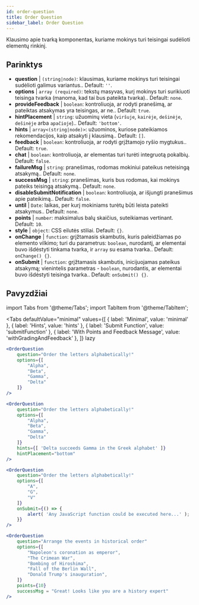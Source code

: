 ```yaml
---
id: order-question
title: Order Question
sidebar_label: Order Question
---
```


Klausimo apie tvarką komponentas, kuriame mokinys turi teisingai sudėlioti elementų rinkinį.

## Parinktys

* __question__ | `(string|node)`: klausimas, kuriame mokinys turi teisingai sudėlioti galimus variantus.. Default: `''`.
* __options__ | `array (required)`: tekstų masyvas, kurį mokinys turi surikiuoti teisinga tvarka (manoma, kad tai bus pateikta tvarka).. Default: `none`.
* __provideFeedback__ | `boolean`: kontroliuoja, ar rodyti pranešimą, ar pateiktas atsakymas yra teisingas, ar ne.. Default: `true`.
* __hintPlacement__ | `string`: užuominų vieta (`viršuje`, `kairėje`, `dešinėje`, `dešinėje` arba `apačioje`).. Default: `'bottom'`.
* __hints__ | `array<(string|node)>`: užuominos, kuriose pateikiamos rekomendacijos, kaip atsakyti į klausimą.. Default: `[]`.
* __feedback__ | `boolean`: kontroliuoja, ar rodyti grįžtamojo ryšio mygtukus.. Default: `true`.
* __chat__ | `boolean`: kontroliuoja, ar elementas turi turėti integruotą pokalbių. Default: `false`.
* __failureMsg__ | `string`: pranešimas, rodomas mokiniui pateikus neteisingą atsakymą.. Default: `none`.
* __successMsg__ | `string`: pranešimas, kuris bus rodomas, kai mokinys pateiks teisingą atsakymą.. Default: `none`.
* __disableSubmitNotification__ | `boolean`: kontroliuoja, ar išjungti pranešimus apie pateikimą.. Default: `false`.
* __until__ | `Date`: laikas, per kurį mokiniams turėtų būti leista pateikti atsakymus.. Default: `none`.
* __points__ | `number`: maksimalus balų skaičius, suteikiamas vertinant. Default: `10`.
* __style__ | `object`: CSS eilutės stiliai. Default: `{}`.
* __onChange__ | `function`: grįžtamasis skambutis, kuris paleidžiamas po elemento vilkimo; turi du parametrus: `boolean`, nurodantį, ar elementai buvo išdėstyti tinkama tvarka, ir `array` su esama tvarka.. Default: `onChange() {}`.
* __onSubmit__ | `function`: grįžtamasis skambutis, inicijuojamas pateikus atsakymą; vienintelis parametras - `boolean`, nurodantis, ar elementai buvo išdėstyti teisinga tvarka.. Default: `onSubmit() {}`.


## Pavyzdžiai

import Tabs from '@theme/Tabs';
import TabItem from '@theme/TabItem';

<Tabs
    defaultValue="minimal"
    values={[
        { label: 'Minimal', value: 'minimal' },
        { label: 'Hints', value: 'hints' },
        { label: 'Submit Function', value: 'submitFunction' },
        { label: 'With Points and Feedback Message', value: 'withGradingAndFeedback' },
    ]}
    lazy
>

<TabItem value="minimal">

```jsx live
<OrderQuestion
    question="Order the letters alphabetically!"
    options={[
        "Alpha",
        "Beta",
        "Gamma",
        "Delta"
    ]}
/>
```
</TabItem>

<TabItem value="hints">

```jsx live
<OrderQuestion
    question="Order the letters alphabetically!"
    options={[
        "Alpha",
        "Beta",
        "Gamma",
        "Delta"
    ]}
    hints={[ 'Delta succeeds Gamma in the Greek alphabet' ]}
    hintPlacement="bottom"
/>
```
</TabItem>

<TabItem value="submitFunction">

```jsx live
<OrderQuestion
    question="Order the letters alphabetically!"
    options={[
        "A",
        "G",
        "V"
    ]}
    onSubmit={() => {
        alert( 'Any JavaScript function could be executed here...' );
    }}
/>
```
</TabItem>

<TabItem value="withGradingAndFeedback">

```jsx live
<OrderQuestion
    question="Arrange the events in historical order"
    options={[
        "Napoleon's coronation as emperor",
        "The Crimean War",
        "Bombing of Hiroshima",
        "Fall of the Berlin Wall",
        "Donald Trump's inauguration",
    ]}
    points={10}
    successMsg = "Great! Looks like you are a history expert"
/>
```
</TabItem>

</Tabs>
